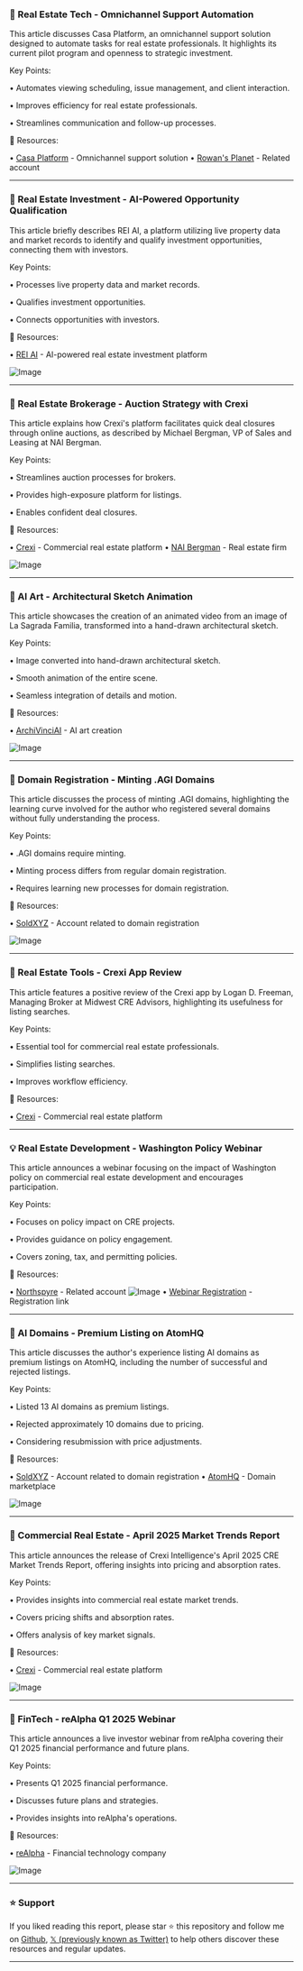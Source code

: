 ### 🤖 Real Estate Tech - Omnichannel Support Automation

This article discusses Casa Platform, an omnichannel support solution designed to automate tasks for real estate professionals.  It highlights its current pilot program and openness to strategic investment.

Key Points:

• Automates viewing scheduling, issue management, and client interaction.

• Improves efficiency for real estate professionals.

• Streamlines communication and follow-up processes.


🔗 Resources:

• [Casa Platform](https://x.com/casaplatform) - Omnichannel support solution
• [Rowan's Planet](https://x.com/rowans_planet) -  Related account


---
### 🤖 Real Estate Investment - AI-Powered Opportunity Qualification

This article briefly describes REI AI, a platform utilizing live property data and market records to identify and qualify investment opportunities, connecting them with investors.

Key Points:

• Processes live property data and market records.

• Qualifies investment opportunities.

• Connects opportunities with investors.


🔗 Resources:

• [REI AI](https://x.com/reiai_xyz) - AI-powered real estate investment platform

![Image](https://pbs.twimg.com/media/GuKPslVW4AAqG2-?format=png&name=small)


---
### 🤖 Real Estate Brokerage - Auction Strategy with Crexi

This article explains how Crexi's platform facilitates quick deal closures through online auctions, as described by Michael Bergman, VP of Sales and Leasing at NAI Bergman.

Key Points:

• Streamlines auction processes for brokers.

• Provides high-exposure platform for listings.

• Enables confident deal closures.


🔗 Resources:

• [Crexi](https://x.com/CREXinc) - Commercial real estate platform
• [NAI Bergman](https://x.com/NAIBergman) - Real estate firm

![Image](https://pbs.twimg.com/media/GuJ0ZwtWIAAQquY.jpg)


---
### 🤖 AI Art - Architectural Sketch Animation

This article showcases the creation of an animated video from an image of La Sagrada Familia, transformed into a hand-drawn architectural sketch.

Key Points:

• Image converted into hand-drawn architectural sketch.

• Smooth animation of the entire scene.

• Seamless integration of details and motion.


🔗 Resources:

• [ArchiVinciAI](https://x.com/ArchiVinciAI) - AI art creation

![Image](https://pbs.twimg.com/amplify_video_thumb/1933458175165906945/img/1CxDj6W_xApt4TUX.jpg)


---
### 🤖 Domain Registration - Minting .AGI Domains

This article discusses the process of minting .AGI domains, highlighting the learning curve involved for the author who registered several domains without fully understanding the process.

Key Points:

• .AGI domains require minting.

•  Minting process differs from regular domain registration.

•  Requires learning new processes for domain registration.


🔗 Resources:

• [SoldXYZ](https://x.com/SoldXyz) - Account related to domain registration

![Image](https://pbs.twimg.com/media/GtN_36wbMAAqxbj?format=jpg&name=small)


---
### 🚀 Real Estate Tools - Crexi App Review

This article features a positive review of the Crexi app by Logan D. Freeman, Managing Broker at Midwest CRE Advisors, highlighting its usefulness for listing searches.

Key Points:

• Essential tool for commercial real estate professionals.

• Simplifies listing searches.

• Improves workflow efficiency.


🔗 Resources:

• [Crexi](https://x.com/CREXinc) - Commercial real estate platform


---
### 💡 Real Estate Development - Washington Policy Webinar

This article announces a webinar focusing on the impact of Washington policy on commercial real estate development and encourages participation.


Key Points:

• Focuses on policy impact on CRE projects.

• Provides guidance on policy engagement.

• Covers zoning, tax, and permitting policies.


🔗 Resources:

• [Northspyre](https://x.com/Northspyre) -  Related account
![Image](https://pbs.twimg.com/media/GtLlHNZWQAANF6q?format=jpg&name=small)
• [Webinar Registration](https://hubs.ly/Q03rKPJG0) -  Registration link


---
### 🤖 AI Domains - Premium Listing on AtomHQ

This article discusses the author's experience listing AI domains as premium listings on AtomHQ, including the number of successful and rejected listings.

Key Points:

• Listed 13 AI domains as premium listings.

• Rejected approximately 10 domains due to pricing.

• Considering resubmission with price adjustments.


🔗 Resources:

• [SoldXYZ](https://x.com/SoldXyz) - Account related to domain registration
• [AtomHQ](https://x.com/atomHQ) - Domain marketplace

![Image](https://pbs.twimg.com/media/GsNSOK7awAAMpOn?format=jpg&name=900x900)


---
### 🤖 Commercial Real Estate - April 2025 Market Trends Report

This article announces the release of Crexi Intelligence's April 2025 CRE Market Trends Report, offering insights into pricing and absorption rates.


Key Points:

• Provides insights into commercial real estate market trends.

• Covers pricing shifts and absorption rates.

• Offers analysis of key market signals.


🔗 Resources:

• [Crexi](https://x.com/CREXinc) - Commercial real estate platform

![Image](https://pbs.twimg.com/media/GsIof6hWIAAopvM.jpg)


---
### 🤖 FinTech - reAlpha Q1 2025 Webinar

This article announces a live investor webinar from reAlpha covering their Q1 2025 financial performance and future plans.


Key Points:

• Presents Q1 2025 financial performance.

• Discusses future plans and strategies.

• Provides insights into reAlpha's operations.


🔗 Resources:

• [reAlpha](https://x.com/reAlpha) -  Financial technology company

![Image](https://pbs.twimg.com/media/GrU220mbAAQTsmE?format=jpg&name=small)


---

### ⭐️ Support

If you liked reading this report, please star ⭐️ this repository and follow me on [Github](https://github.com/Drix10), [𝕏 (previously known as Twitter)](https://x.com/DRIX_10_) to help others discover these resources and regular updates.

---